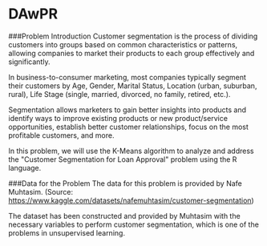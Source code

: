 # DAwPR
###Problem Introduction
Customer segmentation is the process of dividing customers into groups based on common characteristics or patterns, allowing companies to market their products to each group effectively and significantly.

In business-to-consumer marketing, most companies typically segment their customers by Age, Gender, Marital Status, Location (urban, suburban, rural), Life Stage (single, married, divorced, no family, retired, etc.).

Segmentation allows marketers to gain better insights into products and identify ways to improve existing products or new product/service opportunities, establish better customer relationships, focus on the most profitable customers, and more.

In this problem, we will use the K-Means algorithm to analyze and address the "Customer Segmentation for Loan Approval" problem using the R language.

###Data for the Problem
The data for this problem is provided by Nafe Muhtasim.
(Source: https://www.kaggle.com/datasets/nafemuhtasim/customer-segmentation)

The dataset has been constructed and provided by Muhtasim with the necessary variables to perform customer segmentation, which is one of the problems in unsupervised learning.
